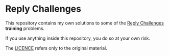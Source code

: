# Reply Challenges

This repository contains my own solutions to some of the
[Reply Challenges](https://challenges.reply.com) **training**
problems.

If you use anything inside this repository, you do so at your own
risk.

The [LICENCE](LICENSE) refers only to the original material.
